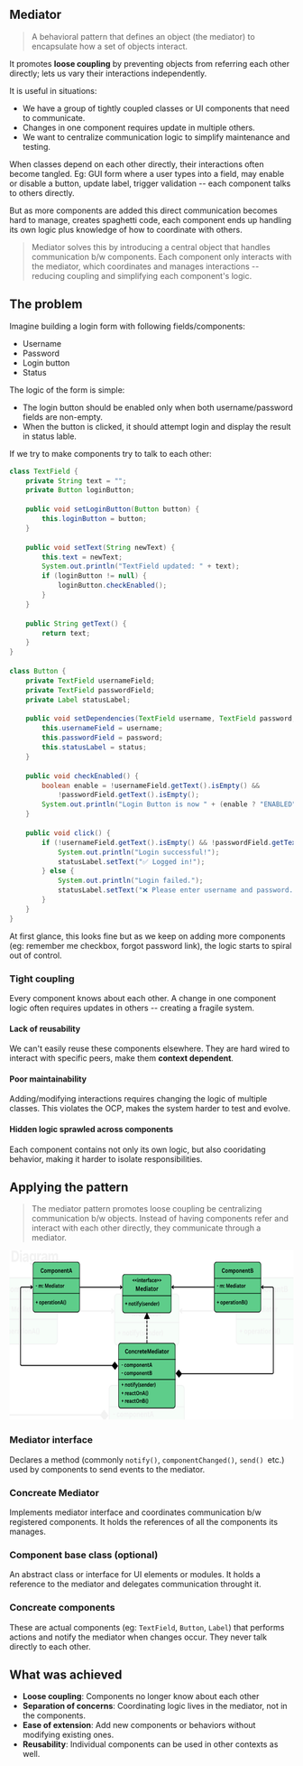 ## Mediator

> A behavioral pattern that defines an object (the mediator) to encapsulate how a set of objects interact.

It promotes **loose coupling** by preventing objects from referring each other directly; lets us vary their interactions independently.

It is useful in situations:
- We have a group of tightly coupled classes or UI components that need to communicate.
- Changes in one component requires update in multiple others.
- We want to centralize communication logic to simplify maintenance and testing.

When classes depend on each other directly, their interactions often become tangled. Eg: GUI form where a user types into a field, may enable or disable a button, update label, trigger validation -- each component talks to others directly.

But as more components are added this direct communication becomes hard to manage, creates spaghetti code, each component ends up handling its own logic plus knowledge of how to coordinate with others.

> Mediator solves this by introducing a central object that handles communication b/w components. Each component only interacts with the mediator, which coordinates and manages interactions -- reducing coupling and simplifying each component's logic.

## The problem

Imagine building a login form with following fields/components:
- Username
- Password
- Login button
- Status

The logic of the form is simple:
- The login button should be enabled only when both username/password fields are non-empty.
- When the button is clicked, it should attempt login and display the result in status lable.

If we try to make components try to talk to each other:

```java
class TextField {
    private String text = "";
    private Button loginButton;

    public void setLoginButton(Button button) {
        this.loginButton = button;
    }

    public void setText(String newText) {
        this.text = newText;
        System.out.println("TextField updated: " + text);
        if (loginButton != null) {
            loginButton.checkEnabled();
        }
    }

    public String getText() {
        return text;
    }
}

class Button {
    private TextField usernameField;
    private TextField passwordField;
    private Label statusLabel;

    public void setDependencies(TextField username, TextField password, Label status) {
        this.usernameField = username;
        this.passwordField = password;
        this.statusLabel = status;
    }

    public void checkEnabled() {
        boolean enable = !usernameField.getText().isEmpty() &&
            !passwordField.getText().isEmpty();
        System.out.println("Login Button is now " + (enable ? "ENABLED" : "DISABLED"));
    }

    public void click() {
        if (!usernameField.getText().isEmpty() && !passwordField.getText().isEmpty()) {
            System.out.println("Login successful!");
            statusLabel.setText("✅ Logged in!");
        } else {
            System.out.println("Login failed.");
            statusLabel.setText("❌ Please enter username and password.");
        }
    }
}
```

At first glance, this looks fine but as we keep on adding more components (eg: remember me checkbox, forgot password link), the logic starts to spiral out of control.

### Tight coupling 

Every component knows about each other. A change in one component logic often requires updates in others -- creating a fragile system.

#### Lack of reusability

We can't easily reuse these components elsewhere. They are hard wired to interact with specific peers, make them **context dependent**.

#### Poor maintainability

Adding/modifying interactions requires changing the logic of multiple classes. This violates the OCP, makes the system harder to test and evolve.

#### Hidden logic sprawled across components

Each component contains not only its own logic, but also cooridating behavior, making it harder to isolate responsibilities.

## Applying the pattern

> The mediator pattern promotes loose coupling be centralizing communication b/w objects. Instead of having components refer and interact with each other directly, they communicate through a mediator.

<img src="mediator.png" height="300" />

### Mediator interface

Declares a method (commonly `notify()`, `componentChanged()`, `send() `etc.) used by components to send events to the mediator.

### Concreate Mediator

Implements mediator interface and coordinates communication b/w registered components. It holds the references of all the components its manages.

### Component base class (optional)

An abstract class or interface for UI elements or modules. It holds a reference to the mediator and delegates communication throught it.

### Concreate components

These are actual components (eg: `TextField`, `Button`, `Label`) that performs actions and notify the mediator when changes occur. They never talk directly to each other.

## What was achieved

- **Loose coupling**: Components no longer know about each other
- **Separation of concerns**: Coordinating logic lives in the mediator, not in the components.
- **Ease of extension**: Add new components or behaviors without modifying existing ones.
- **Reusability**: Individual components can be used in other contexts as well.
